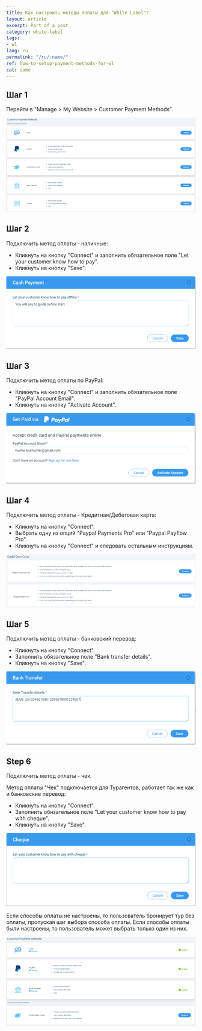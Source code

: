 ```yaml
---
title: Как настроить методы оплаты для "White Label"?
layout: article
excerpt: Part of a post
category: white-label
tags:
- wl
lang: ru
permalink: "/ru/:name/"
ref: how-to-setup-payment-methods-for-wl
cat: some
---
```


## **Шаг 1**

Перейти в "Manage > My Website > Customer Payment Methods".

![How_to_setup_payment_methods_for_wl1](/assets/images/how_to_setup_payment_methods_for_wl1.png)

## **Шаг 2**

Подключить метод оплаты - наличные:

- Кликнуть на кнопку "Connect" и заполнить обязательное поле "Let your customer know how to pay”.
- Кликнуть на кнопку "Save".

![How_to_setup_payment_methods_for_wl2](/assets/images/how_to_setup_payment_methods_for_wl2.png)

## **Шаг 3**

Подключить метод оплаты по PayPal:

- Кликнуть на кнопку "Connect" и заполнить обязательное поле "PayPal Account Email".
- Кликнуть на кнопку "Activate Account".

![How_to_setup_payment_methods_for_wl3](/assets/images/how_to_setup_payment_methods_for_wl3.png)

## **Шаг 4**

Подключить метод оплаты - Кредитная/Дебетовая карта:

- Кликнуть на кнопку "Connect".
- Выбрать одну из опций "Paypal Payments Pro" или "Paypal Payflow Pro".
- Кликнуть на кнопку "Connect" и следовать остальным инструкциям.

![How_to_setup_payment_methods_for_wl4](/assets/images/how_to_setup_payment_methods_for_wl4.png)

## **Шаг 5**

Подключить метод оплаты - банковский перевод:

- Кликнуть на кнопку "Connect".
- Заполнить обязательное поле "Bank transfer details".
- Кликнуть на кнопку "Save".

![How_to_setup_payment_methods_for_wl5](/assets/images/how_to_setup_payment_methods_for_wl5.png)

## **Step 6**

Подключить метод оплаты - чек.

Метод оплаты "Чек" подключается для Турагентов, работает так же как и банковские перевод:

- Кликнуть на кнопку "Connect".
- Заполнить обязательное поле "Let your customer know how to pay with cheque".
- Кликнуть на кнопку "Save".

![How_to_setup_payment_methods_for_wl6](/assets/images/how_to_setup_payment_methods_for_wl6.png)

Если способы оплаты не настроены, то пользователь бронирует тур без оплаты, пропуская шаг выбора способа оплаты. Если способы оплаты были настроены, то пользователь может выбрать только один из них.

![How_to_setup_payment_methods_for_wl7](/assets/images/how_to_setup_payment_methods_for_wl7.png)
